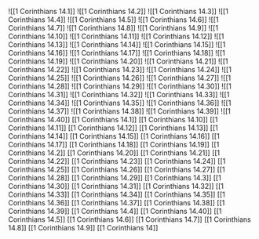 ![[1 Corinthians 14.1]]
![[1 Corinthians 14.2]]
![[1 Corinthians 14.3]]
![[1 Corinthians 14.4]]
![[1 Corinthians 14.5]]
![[1 Corinthians 14.6]]
![[1 Corinthians 14.7]]
![[1 Corinthians 14.8]]
![[1 Corinthians 14.9]]
![[1 Corinthians 14.10]]
![[1 Corinthians 14.11]]
![[1 Corinthians 14.12]]
![[1 Corinthians 14.13]]
![[1 Corinthians 14.14]]
![[1 Corinthians 14.15]]
![[1 Corinthians 14.16]]
![[1 Corinthians 14.17]]
![[1 Corinthians 14.18]]
![[1 Corinthians 14.19]]
![[1 Corinthians 14.20]]
![[1 Corinthians 14.21]]
![[1 Corinthians 14.22]]
![[1 Corinthians 14.23]]
![[1 Corinthians 14.24]]
![[1 Corinthians 14.25]]
![[1 Corinthians 14.26]]
![[1 Corinthians 14.27]]
![[1 Corinthians 14.28]]
![[1 Corinthians 14.29]]
![[1 Corinthians 14.30]]
![[1 Corinthians 14.31]]
![[1 Corinthians 14.32]]
![[1 Corinthians 14.33]]
![[1 Corinthians 14.34]]
![[1 Corinthians 14.35]]
![[1 Corinthians 14.36]]
![[1 Corinthians 14.37]]
![[1 Corinthians 14.38]]
![[1 Corinthians 14.39]]
![[1 Corinthians 14.40]]
[[1 Corinthians 14.1]]
[[1 Corinthians 14.10]]
[[1 Corinthians 14.11]]
[[1 Corinthians 14.12]]
[[1 Corinthians 14.13]]
[[1 Corinthians 14.14]]
[[1 Corinthians 14.15]]
[[1 Corinthians 14.16]]
[[1 Corinthians 14.17]]
[[1 Corinthians 14.18]]
[[1 Corinthians 14.19]]
[[1 Corinthians 14.2]]
[[1 Corinthians 14.20]]
[[1 Corinthians 14.21]]
[[1 Corinthians 14.22]]
[[1 Corinthians 14.23]]
[[1 Corinthians 14.24]]
[[1 Corinthians 14.25]]
[[1 Corinthians 14.26]]
[[1 Corinthians 14.27]]
[[1 Corinthians 14.28]]
[[1 Corinthians 14.29]]
[[1 Corinthians 14.3]]
[[1 Corinthians 14.30]]
[[1 Corinthians 14.31]]
[[1 Corinthians 14.32]]
[[1 Corinthians 14.33]]
[[1 Corinthians 14.34]]
[[1 Corinthians 14.35]]
[[1 Corinthians 14.36]]
[[1 Corinthians 14.37]]
[[1 Corinthians 14.38]]
[[1 Corinthians 14.39]]
[[1 Corinthians 14.4]]
[[1 Corinthians 14.40]]
[[1 Corinthians 14.5]]
[[1 Corinthians 14.6]]
[[1 Corinthians 14.7]]
[[1 Corinthians 14.8]]
[[1 Corinthians 14.9]]
[[1 Corinthians 14]]
